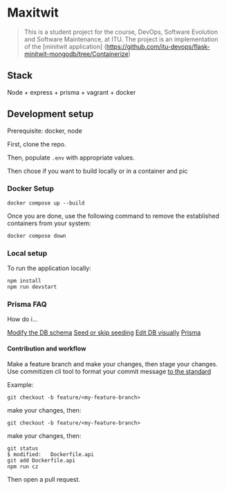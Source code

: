 # Maxitwit
> This is a student project for the course, DevOps, Software Evolution and Software Maintenance, at ITU.
The project is an implementation of the [minitwit application] (https://github.com/itu-devops/flask-minitwit-mongodb/tree/Containerize)

## Stack

Node + express + prisma + vagrant + docker

## Development setup

Prerequisite: docker, node

First, clone the repo.

Then, populate ```.env``` with appropriate values. 

Then chose if you want to build locally or in a container and pic

### Docker Setup

```
docker compose up --build
```

Once you are done, use the following command to remove the established containers from your system:

```
docker compose down
```

### Local setup

To run the application locally:

```
npm install
npm run devstart 
```

### Prisma FAQ

How do i...

[Modify the DB schema](https://www.prisma.io/docs/orm/prisma-migrate/workflows/prototyping-your-schema#prototyping-with-an-existing-migration-history)
[Seed or skip seeding](https://www.prisma.io/docs/orm/prisma-migrate/workflows/seeding#integrated-seeding-with-prisma-migrate)
[Edit DB visually](https://www.prisma.io/docs/orm/tools/prisma-studio)
[Prisma](https://www.prisma.io/docs)


#### Contribution and workflow

Make a feature branch and make your changes, then stage your changes. Use commitizen cli tool to format your commit message [to the standard](https://www.conventionalcommits.org/en/v1.0.0/#summary)

Example:


```
git checkout -b feature/<my-feature-branch>
```

make your changes, then:

```
git checkout -b feature/<my-feature-branch>
```

make your changes, then:

```
git status
$ modified:   Dockerfile.api
git add Dockerfile.api
npm run cz
```

Then open a pull request.
